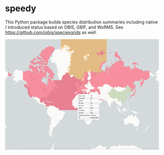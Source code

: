 # speedy

This Python package builds species distribution summaries including native / introduced status based on OBIS, GBIF, and WoRMS. See <https://github.com/iobis/speciesgrids> as well.

![screenshot](screenshot.png)